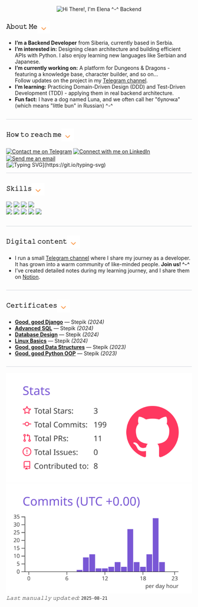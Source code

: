 <p align="center">
  <img src="assets/github_2.gif" alt="Hi There!, I'm Elena ^-^ Backend">
</p>


### 𝙰𝚋𝚘𝚞𝚝 𝙼𝚎<img src="assets/arrows_1.gif" height="35em"  align="center"> 
- **I’m a Backend Developer** from Siberia, currently based in Serbia.
- **I’m interested in:** Designing clean architecture and building efficient APIs with Python. I also enjoy learning new languages like Serbian and Japanese.  
- **I’m currently working on:** A platform for Dungeons & Dragons - featuring a knowledge base, character builder, and so on...  
Follow updates on the project in my [Telegram channel](https://t.me/duckstalk). 
- **I’m learning:** Practicing Domain-Driven Design (DDD) and Test-Driven Development (TDD) - applying them in real backend architecture.  
- **Fun fact:** I have a dog named Luna, and we often call her "булочка" (which means "little bun" in Russian) ^-^ 

![Custom Divider](assets/wave-haikei.svg)


### 𝙷𝚘𝚠 𝚝𝚘 𝚛𝚎𝚊𝚌𝚑 𝚖𝚎<img src="assets/arrows_1.gif" height="35em"  align="center">
[<img src="https://img.shields.io/badge/Telegram-2CA5E0?style=for-the-badge&logo=telegram&logoColor=white" height="35em"  align="center" alt="Contact me on Telegram" title="Contact me on Telegram"/>](https://t.me/Animatrees)
[<img src="https://img.shields.io/badge/LinkedIn-0077B5?style=for-the-badge&logo=linkedin&logoColor=white" height="35em"  align="center" alt="Connect with me on LinkedIn" title="Connect with me on LinkedIn"/>](https://www.linkedin.com/in/elena-vedeneva/)
[<img src="https://img.shields.io/badge/Gmail-D14836?style=for-the-badge&logo=gmail&logoColor=white" height="35em"  align="center" alt="Send me an email" title="Send me an email"/>](mailto:e.vedeneva.job@gmail.com)<br>
[![Typing SVG](https://readme-typing-svg.demolab.com?font=EB+Garamond&pause=300&color=CC0A0A&width=435&lines=Open+to+work...)](https://git.io/typing-svg)
![Custom Divider](assets/wave-haikei.svg)

### 𝚂𝚔𝚒𝚕𝚕𝚜<img src="assets/arrows_1.gif" height="35em"  align="center">
<p align="left">
  <img src="https://img.shields.io/badge/Python-3776AB?style=for-the-badge&logo=python&logoColor=white" height="35em">
  <img src="https://img.shields.io/badge/Django-092E20?style=for-the-badge&logo=django&logoColor=white" height="35em">
  <img src="https://img.shields.io/badge/FastAPI-005571?style=for-the-badge&logo=fastapi" height="35em">
  <img src="https://img.shields.io/badge/PostgreSQL-316192?style=for-the-badge&logo=postgresql&logoColor=white" height="35em"><br>
  <img src="https://img.shields.io/badge/redis-%23DD0031.svg?&style=for-the-badge&logo=redis&logoColor=white" height="35em">
  <img src="https://img.shields.io/badge/GIT-E44C30?style=for-the-badge&logo=git&logoColor=white" height="35em">
  <img src="https://img.shields.io/badge/Linux-FCC624?style=for-the-badge&logo=linux&logoColor=black" height="35em">
  <img src="https://img.shields.io/badge/HTML5-E34F26?style=for-the-badge&logo=html5&logoColor=white" height="35em">
  <img src="https://img.shields.io/badge/CSS3-1572B6?style=for-the-badge&logo=css3&logoColor=white" height="35em">
</p>

![Custom Divider](assets/wave-haikei.svg)

### 𝙳𝚒𝚐𝚒𝚝𝚊𝚕 𝚌𝚘𝚗𝚝𝚎𝚗𝚝<img src="assets/arrows_1.gif" height="35em"  align="center">
- I run a small [Telegram channel](https://t.me/duckstalk) where I share my journey as a developer. It has grown into a warm community of like-minded people. **Join us! ^-^**
- I’ve created detailed notes during my learning journey, and I share them on [Notion](https://duckstalk.notion.site/72900ca84b9a4277ad1b62e61b0750ef?pvs=74).

![Custom Divider](assets/wave-haikei.svg)

### 𝙲𝚎𝚛𝚝𝚒𝚏𝚒𝚌𝚊𝚝𝚎𝚜<img src="assets/arrows_1.gif" height="35em"  align="center">
- [**Good, good Django**](https://stepik.org/cert/2443289?lang=en) — Stepik *(2024)*  
- [**Advanced SQL**](https://stepik.org/cert/2410764?lang=en) — Stepik *(2024)*  
- [**Database Design**](https://stepik.org/cert/2381877?lang=en) — Stepik *(2024)*  
- [**Linux Basics**](https://stepik.org/cert/2335110?lang=en) — Stepik *(2024)*  
- [**Good, good Data Structures**](https://stepik.org/cert/2223285?lang=en) — Stepik *(2023)*  
- [**Good, good Python OOP**](https://stepik.org/cert/2211046?lang=en) — Stepik *(2023)*  

![Custom Divider](assets/wave-haikei.svg)

![](https://raw.githubusercontent.com/Animatrees/Animatrees/main/profile-summary-card-output/buefy/3-stats.svg)
![](https://raw.githubusercontent.com/Animatrees/Animatrees/main/profile-summary-card-output/buefy/4-productive-time.svg)
<br/>
*𝙻𝚊𝚜𝚝 𝚖𝚊𝚗𝚞𝚊𝚕𝚕𝚢 𝚞𝚙𝚍𝚊𝚝𝚎𝚍:* `2025-08-21`
